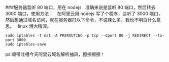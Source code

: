 ###服务器监听 80 端口，用在 nodejs  
准确来说是监听 80 端口，然后转去 3000 端口，使用方法：  
在阿里云用 nodejs 写了个程序，监听了 3000 端口，  
然后想通过域名访问，就在服务器打以下命令，不说辣么多，我也不明白什么意思。  
linux 博大精深。
```
sudo iptables -t nat -A PREROUTING -p tcp --dport 80 -j REDIRECT --to-port 3000  
sudo iptables-save
```
ps:顺带吐槽今天阿里云域名解析抽风，擦擦擦擦！
